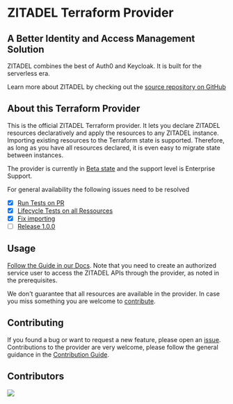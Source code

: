# ZITADEL Terraform Provider

## A Better Identity and Access Management Solution

ZITADEL combines the best of Auth0 and Keycloak.
It is built for the serverless era.

Learn more about ZITADEL by checking out the [source repository on GitHub](https://github.com/zitadel/zitadel)

## About this Terraform Provider

This is the official ZITADEL Terraform provider.
It lets you declare ZITADEL resources declaratively and apply the resources to any ZITADEL instance.
Importing existing resources to the Terraform state is supported.
Therefore, as long as you have all resources declared, it is even easy to migrate state between instances.

The provider is currently in [Beta state](https://zitadel.com/docs/support/general) and the support level is Enterprise Support.

For general availability the following issues need to be resolved

- [x] [Run Tests on PR](https://github.com/zitadel/terraform-provider-zitadel/issues/92)
- [x] [Lifecycle Tests on all Ressources](https://github.com/zitadel/terraform-provider-zitadel/issues/91)
- [x] [Fix importing](https://github.com/zitadel/terraform-provider-zitadel/pull/114)
- [ ] [Release 1.0.0](https://github.com/zitadel/terraform-provider-zitadel/issues/85)

## Usage

[Follow the Guide in our Docs](https://zitadel.com/docs/guides/manage/terraform/basics).
Note that you need to create an authorized service user to access the ZITADEL APIs through the provider, as noted in the prerequisites.

We don't guarantee that all resources are available in the provider.
In case you miss something you are welcome to [contribute](#contributing).

## Contributing

If you found a bug or want to request a new feature, please open an [issue](https://github.com/zitadel/terraform-provider-zitadel/issues).
Contributions to the provider are very welcome, please follow the general guidance in the [Contribution Guide](https://github.com/zitadel/terraform-provider-zitadel/blob/main/CONTRIBUTING.md).

## Contributors

<a href="https://github.com/zitadel/terraform-provider-zitadel/graphs/contributors">
  <img src="https://contrib.rocks/image?repo=zitadel/terraform-provider-zitadel" />
</a>

